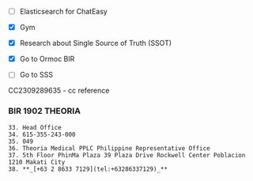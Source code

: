 * [ ] <span style="color:">Elasticsearch for ChatEasy</span>
* [x] Gym
* [x] Research about Single Source of Truth (SSOT)
* [x] Go to Ormoc BIR
* [ ] Go to SSS



CC2309289635 - cc reference


### BIR 1902 THEORIA
	33. Head Office  
	34. 615-355-243-000  
	35. 049  
	36. Theoria Medical PPLC Philippine Representative Office  
	37. 5th Floor PhinMa Plaza 39 Plaza Drive Rockwell Center Poblacion 1210 Makati City  
	38. **_[+63 2 8633 7129](tel:+63286337129)_**



